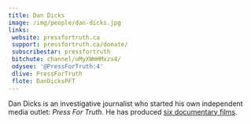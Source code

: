 ```yaml
---
title: Dan Dicks
image: /img/people/dan-dicks.jpg
links:
 website: pressfortruth.ca
 support: pressfortruth.ca/donate/
 subscribestar: pressfortruth
 bitchute: channel/uMyXWmHMxzx4/
 odysee: '@PressForTruth:4'
 dlive: PressForTruth
 flote: DanDicksPFT
---
```


Dan Dicks is an investigative journalist who started his own independent media
outlet: _Press For Truth_. He has produced [six documentary
films](https://pressfortruth.ca/documentaries/).
